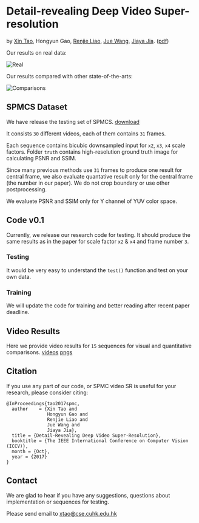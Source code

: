 # Detail-revealing Deep Video Super-resolution
by [Xin Tao](http://www.xtao.website), Hongyun Gao, [Renjie Liao](http://www.cs.toronto.edu/~rjliao/), [Jue Wang](http://juew.org), [Jiaya Jia](http://www.cse.cuhk.edu.hk/leojia/). ([pdf](https://arxiv.org/abs/1704.02738))

Our results on real data:

![Real](./imgs/real.png "Real Data")

Our results compared with other state-of-the-arts:

![Comparisons](./imgs/comp_videosr.png "Comparisons")

## SPMCS Dataset
We have release the testing set of SPMCS. [download](https://tinyurl.com/y426dcn9)

It consists `30` different videos, each of them contains `31` frames.

Each sequence contains bicubic downsampled input for `x2`, `x3`, `x4` scale factors. Folder `truth` contains high-resolution ground truth image for calculating PSNR and SSIM.

Since many previous methods use `31` frames to produce one result for central frame, we also evaluate quantative result only for the central frame (the number in our paper). We do not crop boundary or use other postprocessing. 

We evaluete PSNR and SSIM only for Y channel of YUV color space. 

## Code v0.1
Currently, we release our research code for testing.
It should produce the same results as in the paper for scale factor `x2` & `x4` and frame number `3`.

### Testing
It would be very easy to understand the `test()` function and test on your own data.

### Training
We will update the code for training and better reading after recent paper deadline.

## Video Results
Here we provide video results for `15` sequences for visual and quantitative comparisons.
[videos](https://tinyurl.com/kyorzps)
[pngs](https://tinyurl.com/y8d7w3gw) 

## Citation

If you use any part of our code, or SPMC video SR is useful for your research, please consider citing:

    @InProceedings{tao2017spmc,
      author    = {Xin Tao and
                   Hongyun Gao and
                   Renjie Liao and
                   Jue Wang and
                   Jiaya Jia},
      title = {Detail-Revealing Deep Video Super-Resolution},
      booktitle = {The IEEE International Conference on Computer Vision (ICCV)},
      month = {Oct},
      year = {2017}
    }

## Contact
We are glad to hear if you have any suggestions, questions about implementation or sequences for testing.

Please send email to xtao@cse.cuhk.edu.hk
